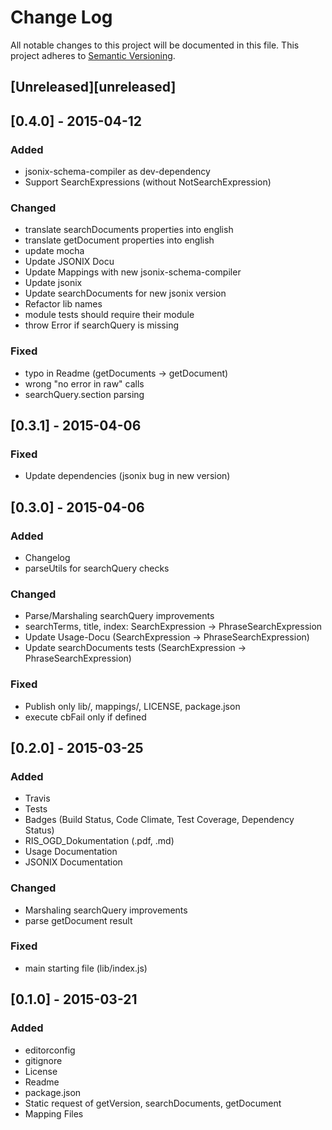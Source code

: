 # Change Log
All notable changes to this project will be documented in this file.
This project adheres to [Semantic Versioning](http://semver.org/).

## [Unreleased][unreleased]


## [0.4.0] - 2015-04-12
### Added
- jsonix-schema-compiler as dev-dependency
- Support SearchExpressions (without NotSearchExpression)

### Changed
- translate searchDocuments properties into english
- translate getDocument properties into english
- update mocha
- Update JSONIX Docu
- Update Mappings with new jsonix-schema-compiler
- Update jsonix
- Update searchDocuments for new jsonix version
- Refactor lib names
- module tests should require their module
- throw Error if searchQuery is missing

### Fixed
- typo in Readme (getDocuments -> getDocument)
- wrong "no error in raw" calls
- searchQuery.section parsing


## [0.3.1] - 2015-04-06
### Fixed
- Update dependencies (jsonix bug in new version)


## [0.3.0] - 2015-04-06
### Added
- Changelog
- parseUtils for searchQuery checks

### Changed
- Parse/Marshaling searchQuery improvements
- searchTerms, title, index: SearchExpression -> PhraseSearchExpression
- Update Usage-Docu (SearchExpression -> PhraseSearchExpression)
- Update searchDocuments tests (SearchExpression -> PhraseSearchExpression)

### Fixed
- Publish only lib/, mappings/, LICENSE, package.json
- execute cbFail only if defined


## [0.2.0] - 2015-03-25
### Added
- Travis
- Tests
- Badges (Build Status, Code Climate, Test Coverage, Dependency Status)
- RIS_OGD_Dokumentation (.pdf, .md)
- Usage Documentation
- JSONIX Documentation

### Changed
- Marshaling searchQuery improvements
- parse getDocument result

### Fixed
- main starting file (lib/index.js)


## [0.1.0] - 2015-03-21
### Added
- editorconfig
- gitignore
- License
- Readme
- package.json
- Static request of getVersion, searchDocuments, getDocument
- Mapping Files
